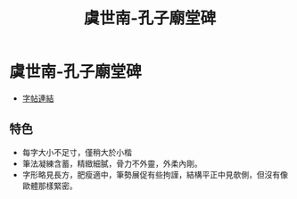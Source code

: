﻿---
title: '虞世南-孔子廟堂碑'
tags: ['虞世南', '碑刻', '楷書']
order: 8
---
# 虞世南-孔子廟堂碑
* [字帖連結](https://openmuseum.tw/muse/digi_object/6150567c018b1e7228041927faf9baa6)

## 特色
* 每字大小不足寸，僅稍大於小楷
* 筆法凝練含蓄，精緻細膩，骨力不外靈，外柔內剛。
* 字形略見長方，肥瘦適中，筆勢展促有些拘謹，結構平正中見欹側，但沒有像歐體那樣緊密。